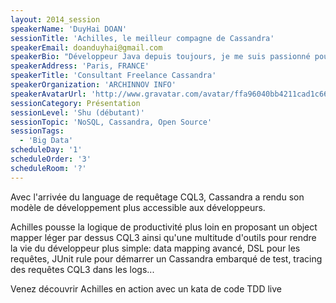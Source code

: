 ```yaml
---
layout: 2014_session
speakerName: 'DuyHai DOAN'
sessionTitle: 'Achilles, le meilleur compagne de Cassandra'
speakerEmail: doanduyhai@gmail.com
speakerBio: "Développeur Java depuis toujours, je me suis passionné pour le domaine du Big Data et plus particulièrement pour Cassandra depuis plusieurs années. Je fais régulièrement des présentations pour vulgariser l'utilisation de Cassandra au plus grand nombre.\n\nLa journée, je participe au projet Libon, le Viber/WhatsApp du groupe Orange en utilisant Cassandra comme solution NoSQL. \n\nLe soir, je code sur Achilles, un object mapper pour rendre le développement sur Cassandra encore plus aisé et productif (approche TDD,  génération du schéma, request tracing ...)"
speakerAddress: 'Paris, FRANCE'
speakerTitle: 'Consultant Freelance Cassandra'
speakerOrganization: 'ARCHINNOV INFO'
speakerAvatarUrl: 'http://www.gravatar.com/avatar/ffa96040bb4211cad1c66f385d8cb77b?size=200&default=mm'
sessionCategory: Présentation
sessionLevel: 'Shu (débutant)'
sessionTopic: 'NoSQL, Cassandra, Open Source'
sessionTags:
  - 'Big Data'
scheduleDay: '1'
scheduleOrder: '3'
scheduleRoom: '?'
---
```


Avec l'arrivée du language de requêtage CQL3, Cassandra a rendu son modèle de développement plus accessible aux développeurs.

Achilles pousse la logique de productivité plus loin en proposant un object mapper léger par dessus CQL3 ainsi qu'une multitude d'outils pour rendre la vie du développeur plus simple: data mapping avancé, DSL pour les requêtes, JUnit rule pour démarrer un Cassandra embarqué de test, tracing des requêtes CQL3 dans les logs...

 Venez découvrir Achilles en action avec un kata de code TDD live
